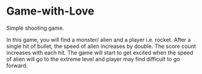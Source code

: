 # Game-with-Love

Simple shooting game.

In this game, you will find a monster/ alien and a player i.e. rocket. After a single hit of bullet, the speed of alien increases by double. The score count increases with each hit. The game will start to get excited when the speed of alien will go to the extreme level and player may find difficult to go forward.
